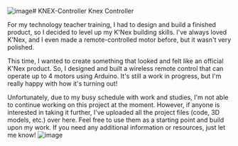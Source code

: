 ![image](https://github.com/user-attachments/assets/1781224d-2fb2-485f-baeb-8e50c81ae1f4)# KNEX-Controller
Knex Controller

For my technology teacher training, I had to design and build a finished product, so I decided to level up my K'Nex building skills. I've always loved K'Nex, and I even made a remote-controlled motor before, but it wasn't very polished.

This time, I wanted to create something that looked and felt like an official K'Nex product. So, I designed and built a wireless remote control that can operate up to 4 motors using Arduino. It's still a work in progress, but I'm really happy with how it's turning out!

Unfortunately, due to my busy schedule with work and studies, I'm not able to continue working on this project at the moment. However, if anyone is interested in taking it further, I've uploaded all the project files (code, 3D models, etc.) over here. Feel free to use them as a starting point and build upon my work. If you need any additional information or resources, just let me know!
![image](https://github.com/user-attachments/assets/31fd7f9a-4a15-4b6b-9931-852f5eeb4380)
